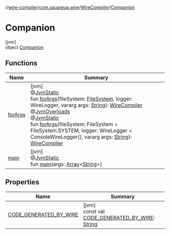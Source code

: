 //[wire-compiler](../../../../index.md)/[com.squareup.wire](../../index.md)/[WireCompiler](../index.md)/[Companion](index.md)

# Companion

[jvm]\
object [Companion](index.md)

## Functions

| Name | Summary |
|---|---|
| [forArgs](for-args.md) | [jvm]<br>@[JvmStatic](https://kotlinlang.org/api/latest/jvm/stdlib/kotlin.jvm/-jvm-static/index.html)<br>fun [forArgs](for-args.md)(fileSystem: [FileSystem](https://docs.oracle.com/javase/8/docs/api/java/nio/file/FileSystem.html), logger: WireLogger, vararg args: [String](https://kotlinlang.org/api/latest/jvm/stdlib/kotlin/-string/index.html)): [WireCompiler](../index.md)<br>@[JvmOverloads](https://kotlinlang.org/api/latest/jvm/stdlib/kotlin.jvm/-jvm-overloads/index.html)<br>@[JvmStatic](https://kotlinlang.org/api/latest/jvm/stdlib/kotlin.jvm/-jvm-static/index.html)<br>fun [forArgs](for-args.md)(fileSystem: FileSystem = FileSystem.SYSTEM, logger: WireLogger = ConsoleWireLogger(), vararg args: [String](https://kotlinlang.org/api/latest/jvm/stdlib/kotlin/-string/index.html)): [WireCompiler](../index.md) |
| [main](main.md) | [jvm]<br>@[JvmStatic](https://kotlinlang.org/api/latest/jvm/stdlib/kotlin.jvm/-jvm-static/index.html)<br>fun [main](main.md)(args: [Array](https://kotlinlang.org/api/latest/jvm/stdlib/kotlin/-array/index.html)&lt;[String](https://kotlinlang.org/api/latest/jvm/stdlib/kotlin/-string/index.html)&gt;) |

## Properties

| Name | Summary |
|---|---|
| [CODE_GENERATED_BY_WIRE](-c-o-d-e_-g-e-n-e-r-a-t-e-d_-b-y_-w-i-r-e.md) | [jvm]<br>const val [CODE_GENERATED_BY_WIRE](-c-o-d-e_-g-e-n-e-r-a-t-e-d_-b-y_-w-i-r-e.md): [String](https://kotlinlang.org/api/latest/jvm/stdlib/kotlin/-string/index.html) |
